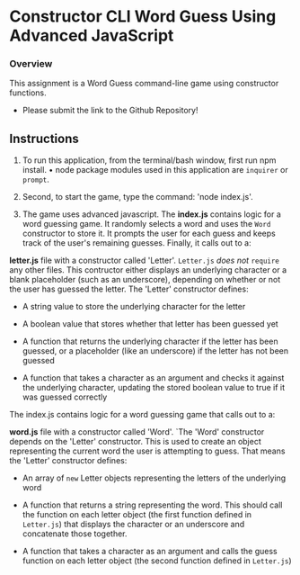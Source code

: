 # Constructor CLI Word Guess Using Advanced JavaScript

### Overview


This assignment is a Word Guess command-line game using constructor functions.


* Please submit the link to the Github Repository!

## Instructions

1. To run this application, from the terminal/bash window, first run npm install.
    • node package modules used in this application are  `inquirer` or `prompt`.

2. Second, to start the game, type the command:  'node index.js'.

3. The game uses advanced javascript. The **index.js** contains logic for a word guessing game. It randomly selects a word and uses the `Word` constructor to store it.  It prompts the user for each guess and keeps track of the user's remaining guesses. Finally, it calls out to a:


**letter.js** file with a constructor called 'Letter'.  `Letter.js` *does not* `require` any other files. This contructor either displays an underlying character or a blank placeholder (such as an underscore), depending on whether or not the user has guessed the letter. The 'Letter' constructor defines:

  * A string value to store the underlying character for the letter

  * A boolean value that stores whether that letter has been guessed yet

  * A function that returns the underlying character if the letter has been guessed, or a placeholder (like an underscore) if the letter has not been guessed

  * A function that takes a character as an argument and checks it against the underlying character, updating the stored boolean value to true if it was guessed correctly
  
  The index.js contains logic for a word guessing game that calls out to a:


**word.js** file with a constructor called 'Word'. `The 'Word' constructor depends on the 'Letter' constructor. This is used to create an object representing the current word the user is attempting to guess. That means the 'Letter' constructor defines:

  * An array of `new` Letter objects representing the letters of the underlying word

  * A function that returns a string representing the word. This should call the function on each letter object (the first function defined in `Letter.js`) that displays the character or an underscore and concatenate those together.

  * A function that takes a character as an argument and calls the guess function on each letter object (the second function defined in `Letter.js`)


